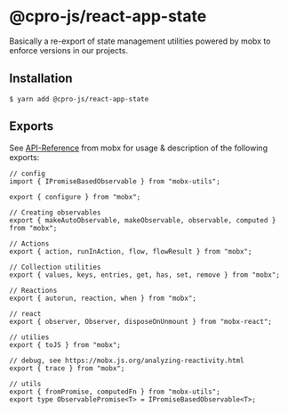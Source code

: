 # @cpro-js/react-app-state

Basically a re-export of state management utilities powered by mobx to enforce versions in our projects.

## Installation

```
$ yarn add @cpro-js/react-app-state
```

## Exports

See [API-Reference](https://mobx.js.org/api.html) from mobx for usage & description of the following exports:

```tsx
// config
import { IPromiseBasedObservable } from "mobx-utils";

export { configure } from "mobx";

// Creating observables
export { makeAutoObservable, makeObservable, observable, computed } from "mobx";

// Actions
export { action, runInAction, flow, flowResult } from "mobx";

// Collection utilities
export { values, keys, entries, get, has, set, remove } from "mobx";

// Reactions
export { autorun, reaction, when } from "mobx";

// react
export { observer, Observer, disposeOnUnmount } from "mobx-react";

// utilies
export { toJS } from "mobx";

// debug, see https://mobx.js.org/analyzing-reactivity.html
export { trace } from "mobx";

// utils
export { fromPromise, computedFn } from "mobx-utils";
export type ObservablePromise<T> = IPromiseBasedObservable<T>;

```
